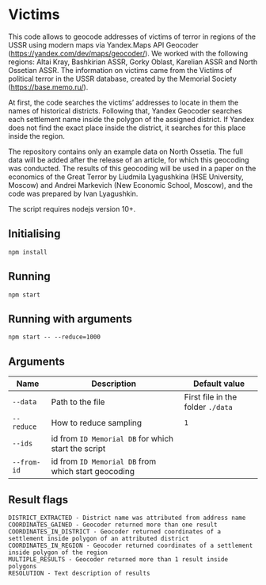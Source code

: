 
# Victims

This code allows to geocode addresses of victims of terror in regions of the USSR using modern maps via Yandex.Maps API Geocoder (https://yandex.com/dev/maps/geocoder/). We worked with the following regions: Altai Kray, Bashkirian ASSR, Gorky Oblast, Karelian ASSR and North Ossetian ASSR. The information on victims came from the Victims of political terror in the USSR database, created by the Memorial Society (https://base.memo.ru/).
 
At first, the code searches the victims’ addresses to locate in them the names of historical districts. Following that, Yandex Geocoder searches each settlement name inside the polygon of the assigned district. If Yandex does not find the exact place inside the district, it searches for this place inside the region. 

The repository contains only an example data on North Ossetia. The full data will be added after the release of an article, for which this geocoding was conducted. The results of this geocoding will be used in a paper on the economics of the Great Terror by Liudmila Lyagushkina (HSE University, Moscow) and Andrei Markevich (New Economic School, Moscow), and the code was prepared by Ivan Lyagushkin.

The script requires nodejs version 10+.

## Initialising
```
npm install
```

## Running
```
npm start
```

## Running with arguments
```
npm start -- --reduce=1000
```

## Arguments
| Name | Description                                                      | Default value                         |
|----------|---------------------------------------------------------------|-----------------------------------------------|
| `--data`     | Path to the file                                       | First file in the folder ```./data``` |
| `--reduce`   | How to reduce sampling                                 | ```1```                                       |
| `--ids`      | id from ```ID Memorial DB``` for which start the script       |                                               |
| `--from-id`  | id from ```ID Memorial DB``` from which start geocoding |                                               |

## Result flags
```
DISTRICT_EXTRACTED - District name was attributed from address name
COORDINATES_GAINED - Geocoder returned more than one result
COORDINATES_IN_DISTRICT - Geocoder returned coordinates of a settlement inside polygon of an attributed district
COORDINATES_IN_REGION - Geocoder returned coordinates of a settlement inside polygon of the region
MULTIPLE_RESULTS - Geocoder returned more than 1 result inside polygons
RESOLUTION - Text description of results
```
